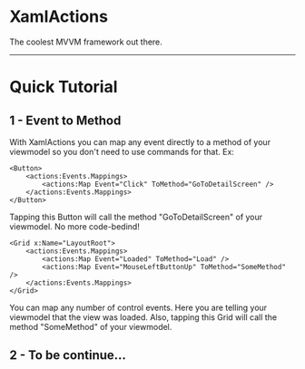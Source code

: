 # XamlActions #
The coolest MVVM framework out there.

----------

# Quick Tutorial #

## 1 - Event to Method ##
With XamlActions you can map any event directly to a method of your viewmodel so you don't need to use commands for that. Ex:

    <Button>
	    <actions:Events.Mappings>
	    	<actions:Map Event="Click" ToMethod="GoToDetailScreen" />
	    </actions:Events.Mappings>
    </Button>

Tapping this Button will call the method "GoToDetailScreen" of your viewmodel. No more code-bedind!

	<Grid x:Name="LayoutRoot">
		<actions:Events.Mappings>
	        <actions:Map Event="Loaded" ToMethod="Load" />
			<actions:Map Event="MouseLeftButtonUp" ToMethod="SomeMethod" />
	    </actions:Events.Mappings>
	</Grid>

You can map any number of control events. Here you are telling your viewmodel that the view was loaded. Also, tapping this Grid will call the method "SomeMethod" of your viewmodel.


## 2 - To be continue... ##
